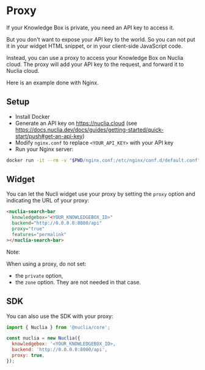 # Proxy

If your Knowledge Box is private, you need an API key to access it.

But you don't want to expose your API key to the world. So you can not put it in your widget HTML snippet, or in your client-side JavaScript code.

Instead, you can use a proxy to access your Knowledge Box on Nuclia cloud. The proxy will add your API key to the request, and forward it to Nuclia cloud.

Here is an example done with Nginx.

## Setup

- Install Docker
- Generate an API key on https://nuclia.cloud (see https://docs.nuclia.dev/docs/guides/getting-started/quick-start/push#get-an-api-key)
- Modify `nginx.conf` to replace `<YOUR_API_KEY>` with your API key
- Run your Nginx server:

```bash
docker run -it --rm -v "$PWD/nginx.conf:/etc/nginx/conf.d/default.conf" -p 8000:8000 nginx
```

## Widget

You can let the Nucli widget use your proxy by setting the `proxy` option and indicating the URL of your proxy:

```html
<nuclia-search-bar
  knowledgebox="<YOUR_KNOWLEDGEBOX_ID>"
  backend="http://0.0.0.0:8000/api"
  proxy="true"
  features="permalink"
></nuclia-search-bar>
```

Note:

When using a proxy, do not set:

- the `private` option,
- the `zone` option.
  They are not needed in that case.

## SDK

You can also use the SDK with your proxy:

```js
import { Nuclia } from '@nuclia/core';

const nuclia = new Nuclia({
  knowledgebox: '<YOUR_KNOWLEDGEBOX_ID>,
  backend: 'http://0.0.0.0:8000/api',
  proxy: true,
});
```
